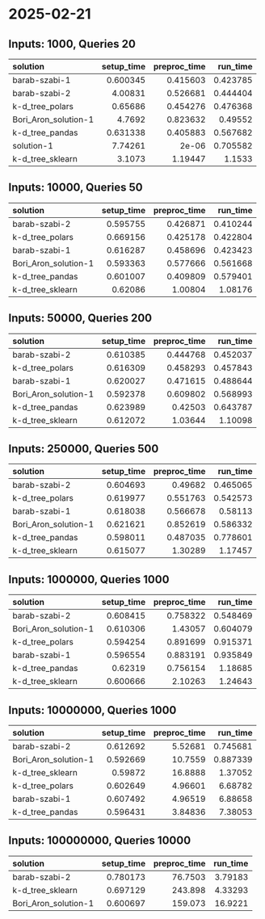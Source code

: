 # 2025-02-21

## Inputs: 1000, Queries 20

| solution             |   setup_time |   preproc_time |   run_time |
|:---------------------|-------------:|---------------:|-----------:|
| barab-szabi-1        |     0.600345 |       0.415603 |   0.423785 |
| barab-szabi-2        |     4.00831  |       0.526681 |   0.444404 |
| k-d_tree_polars      |     0.65686  |       0.454276 |   0.476368 |
| Bori_Aron_solution-1 |     4.7692   |       0.823632 |   0.49552  |
| k-d_tree_pandas      |     0.631338 |       0.405883 |   0.567682 |
| solution-1           |     7.74261  |       2e-06    |   0.705582 |
| k-d_tree_sklearn     |     3.1073   |       1.19447  |   1.1533   |

## Inputs: 10000, Queries 50

| solution             |   setup_time |   preproc_time |   run_time |
|:---------------------|-------------:|---------------:|-----------:|
| barab-szabi-2        |     0.595755 |       0.426871 |   0.410244 |
| k-d_tree_polars      |     0.669156 |       0.425178 |   0.422804 |
| barab-szabi-1        |     0.616287 |       0.458696 |   0.423423 |
| Bori_Aron_solution-1 |     0.593363 |       0.577666 |   0.561668 |
| k-d_tree_pandas      |     0.601007 |       0.409809 |   0.579401 |
| k-d_tree_sklearn     |     0.62086  |       1.00804  |   1.08176  |

## Inputs: 50000, Queries 200

| solution             |   setup_time |   preproc_time |   run_time |
|:---------------------|-------------:|---------------:|-----------:|
| barab-szabi-2        |     0.610385 |       0.444768 |   0.452037 |
| k-d_tree_polars      |     0.616309 |       0.458293 |   0.457843 |
| barab-szabi-1        |     0.620027 |       0.471615 |   0.488644 |
| Bori_Aron_solution-1 |     0.592378 |       0.609802 |   0.568993 |
| k-d_tree_pandas      |     0.623989 |       0.42503  |   0.643787 |
| k-d_tree_sklearn     |     0.612072 |       1.03644  |   1.10098  |

## Inputs: 250000, Queries 500

| solution             |   setup_time |   preproc_time |   run_time |
|:---------------------|-------------:|---------------:|-----------:|
| barab-szabi-2        |     0.604693 |       0.49682  |   0.465065 |
| k-d_tree_polars      |     0.619977 |       0.551763 |   0.542573 |
| barab-szabi-1        |     0.618038 |       0.566678 |   0.58113  |
| Bori_Aron_solution-1 |     0.621621 |       0.852619 |   0.586332 |
| k-d_tree_pandas      |     0.598011 |       0.487035 |   0.778601 |
| k-d_tree_sklearn     |     0.615077 |       1.30289  |   1.17457  |

## Inputs: 1000000, Queries 1000

| solution             |   setup_time |   preproc_time |   run_time |
|:---------------------|-------------:|---------------:|-----------:|
| barab-szabi-2        |     0.608415 |       0.758322 |   0.548469 |
| Bori_Aron_solution-1 |     0.610306 |       1.43057  |   0.604079 |
| k-d_tree_polars      |     0.594254 |       0.891699 |   0.915371 |
| barab-szabi-1        |     0.596554 |       0.883191 |   0.935849 |
| k-d_tree_pandas      |     0.62319  |       0.756154 |   1.18685  |
| k-d_tree_sklearn     |     0.600666 |       2.10263  |   1.24643  |

## Inputs: 10000000, Queries 1000

| solution             |   setup_time |   preproc_time |   run_time |
|:---------------------|-------------:|---------------:|-----------:|
| barab-szabi-2        |     0.612692 |        5.52681 |   0.745681 |
| Bori_Aron_solution-1 |     0.592669 |       10.7559  |   0.887339 |
| k-d_tree_sklearn     |     0.59872  |       16.8888  |   1.37052  |
| k-d_tree_polars      |     0.602649 |        4.96601 |   6.68782  |
| barab-szabi-1        |     0.607492 |        4.96519 |   6.88658  |
| k-d_tree_pandas      |     0.596431 |        3.84836 |   7.38053  |

## Inputs: 100000000, Queries 10000

| solution             |   setup_time |   preproc_time |   run_time |
|:---------------------|-------------:|---------------:|-----------:|
| barab-szabi-2        |     0.780173 |        76.7503 |    3.79183 |
| k-d_tree_sklearn     |     0.697129 |       243.898  |    4.33293 |
| Bori_Aron_solution-1 |     0.600697 |       159.073  |   16.9221  |